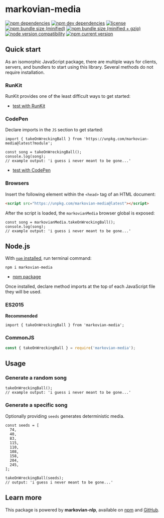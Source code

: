 # markovian-media
[![npm dependencies][shields dependencies]][markovian-media package]
[![npm dev dependencies][shields dev dependencies]][markovian-media package]
[![license][shields license]][markovian-media license]
[![npm bundle size (minified)][shields min]][bundlephobia markovian-media]
[![npm bundle size (minified + gzip)][shields minzip]][bundlephobia markovian-media]
[![node version compatibility][shields node]][markovian-media package]
[![npm current version][shields npm]][npm markovian-media]

## Quick start
As an isomorphic JavaScript package, there are multiple ways for clients, servers, and bundlers to start using this library. Several methods do not require installation.

### RunKit
RunKit provides one of the least difficult ways to get started:
* [test with RunKit][runkit markovian-media]

### CodePen
Declare imports in the `JS` section to get started:
```es6
import { takeOnWreckingBall } from 'https://unpkg.com/markovian-media@latest?module';
```

```es6
const song = takeOnWreckingBall();
console.log(song);
// example output: 'i guess i never meant to be gone...'
```
* [test with CodePen][codepen new]

### Browsers
Insert the following element within the `<head>` tag of an HTML document:
```html
<script src="https://unpkg.com/markovian-media@latest"></script>
```

After the script is loaded, the `markovianMedia` browser global is exposed:
```es6
const song = markovianMedia.takeOnWreckingBall();
console.log(song);
// example output: 'i guess i never meant to be gone...'
```

## Node.js
With [`npm` installed][npm install], run terminal command:
```shell
npm i markovian-media
```
* [npm package][npm markovian-media]

Once installed, declare method imports at the top of each JavaScript file they will be used.

### ES2015
__Recommended__
```es6
import { takeOnWreckingBall } from 'markovian-media';
```

### CommonJS
```javascript
const { takeOnWreckingBall } = require('markovian-media');
```

## Usage
### Generate a random song
```es6
takeOnWreckingBall();
// example output: 'i guess i never meant to be gone...'
```

### Generate a specific song
Optionally providing `seeds` generates deterministic media.

```es6
const seeds = [
  74,
  40,
  83,
  115,
  110,
  108,
  158,
  204,
  245,
];

takeOnWreckingBall(seeds);
// output: 'i guess i never meant to be gone...'
```

## Learn more
This package is powered by __markovian-nlp__, available on [npm][npm markovian-nlp] and [GitHub][github markovian-nlp].

[bundlephobia markovian-media]: https://bundlephobia.com/result?p=markovian-media
    (bundlephobia: markovian-media)
[codepen new]: https://codepen.io/pen
    (CodePen: Create a New Pen)
[github markovian-nlp]: https://github.com/Stassi/markovian-nlp
    (GitHub: markovian-nlp)
[markovian-media license]: LICENSE
    (markovian-media license)
[markovian-media package]: package.json
    (markovian-media package.json)
[npm markovian-nlp]: https://www.npmjs.com/package/markovian-nlp
    (npm: markovian-nlp)
[npm install]: https://www.npmjs.com/get-npm
    (npm: install npm with Node.js)
[npm markovian-media]: https://www.npmjs.com/package/markovian-media
    (npm: markovian-media)
[runkit markovian-media]: https://npm.runkit.com/markovian-media
    (RunKit+npm: test markovian-media)
[shields dependencies]: https://img.shields.io/david/Stassi/markovian-media.svg
[shields dev dependencies]: https://img.shields.io/david/dev/Stassi/markovian-media.svg
[shields license]: https://img.shields.io/npm/l/markovian-media.svg
[shields min]: https://img.shields.io/bundlephobia/min/markovian-media.svg
[shields minzip]: https://img.shields.io/bundlephobia/minzip/markovian-media.svg
[shields node]: https://img.shields.io/node/v/markovian-media.svg
[shields npm]: https://img.shields.io/npm/v/markovian-media.svg
